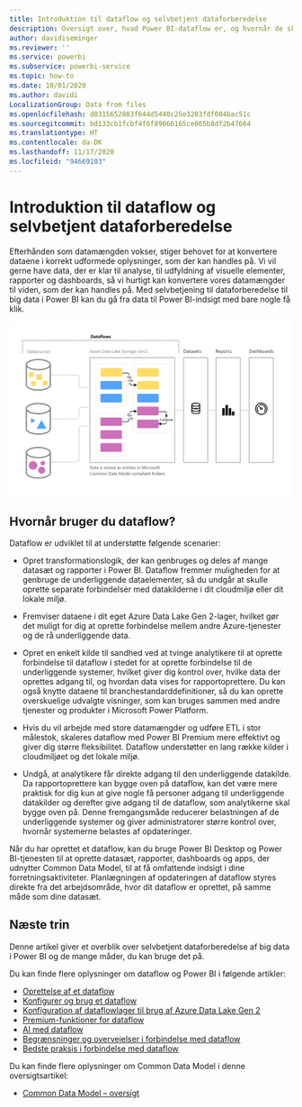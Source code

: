 ```yaml
---
title: Introduktion til dataflow og selvbetjent dataforberedelse
description: Oversigt over, hvad Power BI-dataflow er, og hvornår de skal bruges
author: davidiseminger
ms.reviewer: ''
ms.service: powerbi
ms.subservice: powerbi-service
ms.topic: how-to
ms.date: 10/01/2020
ms.author: davidi
LocalizationGroup: Data from files
ms.openlocfilehash: d8315652883f644d5440c25e3203fdf004bac51c
ms.sourcegitcommit: bd133cb1fcbf4f6f89066165ce065b8df2b47664
ms.translationtype: HT
ms.contentlocale: da-DK
ms.lasthandoff: 11/17/2020
ms.locfileid: "94669103"
---
```

# <a name="introduction-to-dataflows-and-self-service-data-prep"></a>Introduktion til dataflow og selvbetjent dataforberedelse

Efterhånden som datamængden vokser, stiger behovet for at konvertere dataene i korrekt udformede oplysninger, som der kan handles på. Vi vil gerne have data, der er klar til analyse, til udfyldning af visuelle elementer, rapporter og dashboards, så vi hurtigt kan konvertere vores datamængder til viden, som der kan handles på. Med selvbetjening til dataforberedelse til big data i Power BI kan du gå fra data til Power BI-indsigt med bare nogle få klik.

![flow af data](media/dataflows-introduction-self-service-flow.png)

## <a name="when-to-use-dataflows"></a>Hvornår bruger du dataflow?

Dataflow er udviklet til at understøtte følgende scenarier:

* Opret transformationslogik, der kan genbruges og deles af mange datasæt og rapporter i Power BI. Dataflow fremmer muligheden for at genbruge de underliggende dataelementer, så du undgår at skulle oprette separate forbindelser med datakilderne i dit cloudmiljø eller dit lokale miljø.

* Fremviser dataene i dit eget Azure Data Lake Gen 2-lager, hvilket gør det muligt for dig at oprette forbindelse mellem andre Azure-tjenester og de rå underliggende data.

* Opret en enkelt kilde til sandhed ved at tvinge analytikere til at oprette forbindelse til dataflow i stedet for at oprette forbindelse til de underliggende systemer, hvilket giver dig kontrol over, hvilke data der oprettes adgang til, og hvordan data vises for rapportoprettere. Du kan også knytte dataene til branchestandarddefinitioner, så du kan oprette overskuelige udvalgte visninger, som kan bruges sammen med andre tjenester og produkter i Microsoft Power Platform.

* Hvis du vil arbejde med store datamængder og udføre ETL i stor målestok, skaleres dataflow med Power BI Premium mere effektivt og giver dig større fleksibilitet. Dataflow understøtter en lang række kilder i cloudmiljøet og det lokale miljø. 

* Undgå, at analytikere får direkte adgang til den underliggende datakilde. Da rapportoprettere kan bygge oven på dataflow, kan det være mere praktisk for dig kun at give nogle få personer adgang til underliggende datakilder og derefter give adgang til de dataflow, som analytikerne skal bygge oven på. Denne fremgangsmåde reducerer belastningen af de underliggende systemer og giver administratorer større kontrol over, hvornår systemerne belastes af opdateringer.

Når du har oprettet et dataflow, kan du bruge Power BI Desktop og Power BI-tjenesten til at oprette datasæt, rapporter, dashboards og apps, der udnytter Common Data Model, til at få omfattende indsigt i dine forretningsaktiviteter. Planlægningen af opdateringen af dataflow styres direkte fra det arbejdsområde, hvor dit dataflow er oprettet, på samme måde som dine datasæt.

## <a name="next-steps"></a>Næste trin
Denne artikel giver et overblik over selvbetjent dataforberedelse af big data i Power BI og de mange måder, du kan bruge det på. 

Du kan finde flere oplysninger om dataflow og Power BI i følgende artikler:

* [Oprettelse af et dataflow](dataflows-create.md)
* [Konfigurer og brug et dataflow](dataflows-configure-consume.md)
* [Konfiguration af dataflowlager til brug af Azure Data Lake Gen 2](dataflows-azure-data-lake-storage-integration.md)
* [Premium-funktioner for dataflow](dataflows-premium-features.md)
* [AI med dataflow](dataflows-machine-learning-integration.md)
* [Begrænsninger og overvejelser i forbindelse med dataflow](dataflows-features-limitations.md)
* [Bedste praksis i forbindelse med dataflow](dataflows-best-practices.md)


Du kan finde flere oplysninger om Common Data Model i denne oversigtsartikel:
* [Common Data Model – oversigt](/powerapps/common-data-model/overview)